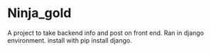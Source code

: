 # Ninja_gold
A project to take backend info and post on front end.
Ran in django environment.
install with pip install django.

